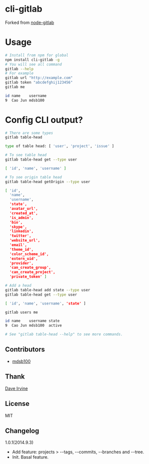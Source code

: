 cli-gitlab
===========
Forked from [node-gitlab](https://github.com/moul/node-gitlab)

Usage
=====
```bash
# Install from npm for global
npm install cli-gitlab -g
# You will see all command
gitlab --help
# For example
gitlab url "http://example.com"
gitlab token "abcdefghij123456"
gitlab me

id name    username
9  Cao Jun mdsb100

```

Config CLI output?
=====
```bash
# There are some types
gitlab table-head

type of table head: [ 'user', 'project', 'issue' ]

# To see table head
gitlab table-head get --type user

[ 'id', 'name', 'username' ]

# To see origin table head
gitlab table-head getOrigin --type user

[ 'id',
  'name',
  'username',
  'state',
  'avatar_url',
  'created_at',
  'is_admin',
  'bio',
  'skype',
  'linkedin',
  'twitter',
  'website_url',
  'email',
  'theme_id',
  'color_scheme_id',
  'extern_uid',
  'provider',
  'can_create_group',
  'can_create_project',
  'private_token' ]

# Add a head
gitlab table-head add state --type user
gitlab table-head get --type user

[ 'id', 'name', 'username', 'state' ]

gitlab users me

id name    username state
9  Cao Jun mdsb100  active

# See "gitlab table-head --help" to see more commands.
```

Contributors
------------

- [mdsb100](https://github.com/mdsb100)

Thank
------------

[Dave Irvine](https://github.com/dave-irvine)

License
-------

MIT

Changelog
------------

1.0.1(2014.9.3)

- Add feature: projects > --tags, --commits, --branches and --tree.
- Init. Basal feature.
